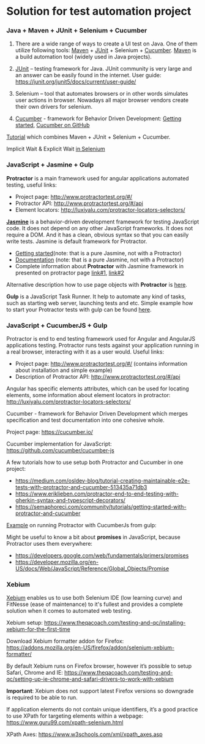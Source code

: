 # Solution for test automation project

### Java + Maven + JUnit + Selenium + Cucumber

1. There are a wide range of ways to create a UI test on Java. One of them utilize following tools: [Maven](https://maven.apache.org/ ) + [JUnit](https://junit.org/junit5/) + Selenium + [Cucumber](https://cucumber.io/).
[Maven](https://maven.apache.org/ ) is a build automation tool (widely used in Java projects).


2. [JUnit](https://junit.org/junit5/) – testing framework for Java. JUnit community is very large and an answer can be easily found in the internet.
User guide: https://junit.org/junit5/docs/current/user-guide/

3. Selenium – tool that automates browsers or in other words simulates user actions in browser. Nowadays all major browser vendors create their own drivers for selenium.

4. [Cucumber](https://cucumber.io/) - framework for Behavior Driven Development: [Getting started](https://cucumber.io/docs/reference/jvm#java),
[Cucumber on GitHub](https://github.com/cucumber/cucumber-jvm)

[Tutorial](http://toolsqa.com/cucumber/cucumber-tutorial/) which combines Maven + JUnit + Selenium + Cucumber.

Implicit Wait & Explicit Wait [in Selenium](https://www.guru99.com/implicit-explicit-waits-selenium.html)


### JavaScript + Jasmine + Gulp

**Protractor** is a main framework used for angular applications automated testing, useful links:

* Project page: http://www.protractortest.org/#/
* Protractor API: http://www.protractortest.org/#/api
* Element locators: http://luxiyalu.com/protractor-locators-selectors/

[**Jasmine**](https://jasmine.github.io/) is a behavior-driven development framework for testing JavaScript code. It does not depend on any other JavaScript frameworks. It does not require a DOM. And it has a clean, obvious syntax so that you can easily write tests. Jasmine is default framework for Protractor.

* [Getting started](https://jasmine.github.io/setup/nodejs.html)(note: that is a pure Jasmine, not with a Protractor)
* [Documentation](https://jasmine.github.io/pages/docs_home.html) (note: that is a pure Jasmine, not with a Protractor)
* Complete information about **Protractor** with Jasmine framework in presented on protractor page [link#1](https://www.protractortest.org/#/tutorial), [link#2](https://www.protractortest.org/#/toc)

Alternative description how to use page objects with **Protractor** is [here](https://moduscreate.com/blog/protractor-and-page-objects/).

**Gulp** is a JavaScript Task Runner. It help to automate any kind of tasks, such as starting web server, launching tests and etc. Simple example how to start your Protractor tests with gulp can be found [here](https://github.com/mllrsohn/gulp-protractor).


### JavaScript + CucumberJS + Gulp


Protractor is end to end testing framework used for Angular and AngularJS applications testing. Protractor runs tests against your application running in a real browser, interacting with it as a user would.
Useful links:

* Project page: http://www.protractortest.org/#/ (contains information about installation and simple example)
* Description of Protractor API: http://www.protractortest.org/#/api

Angular has specific elements attributes, which can be used for locating elements, some information about element locators in protractor: http://luxiyalu.com/protractor-locators-selectors/

Cucumber - framework for Behavior Driven Development which merges specification and test documentation into one cohesive whole.

Project page: https://cucumber.io/

Cucumber implementation for JavaScript: https://github.com/cucumber/cucumber-js

A few tutorials how to use setup both Protractor and Cucumber in one project:
* https://medium.com/osldev-blog/tutorial-creating-maintainable-e2e-tests-with-protractor-and-cucumber-513435a71db3
* https://www.eriklieben.com/protractor-end-to-end-testing-with-gherkin-syntax-and-typescript-decorators/
* https://semaphoreci.com/community/tutorials/getting-started-with-protractor-and-cucumber

[Example](https://codoid.com/protractor-cucumberjs-and-gulp-example/) on running Protractor with CucumberJs from gulp:



Might be useful to know a bit about **promises** in JavaScript, because Protractor uses them everywhere:
* https://developers.google.com/web/fundamentals/primers/promises
* https://developer.mozilla.org/en-US/docs/Web/JavaScript/Reference/Global_Objects/Promise


### Xebium

[Xebium](http://xebia.github.io/Xebium/) enables us to use both Selenium IDE (low learning curve) and FitNesse (ease of maintenance) to it's fullest and provides a complete solution when it comes to automated web testing.


Xebium setup: https://www.theqacoach.com/testing-and-qc/installing-xebium-for-the-first-time

Download Xebium formatter addon for Firefox: https://addons.mozilla.org/en-US/firefox/addon/selenium-xebium-formatter/

By default Xebium runs on Firefox browser, however it’s possible to setup Safari, Chrome and IE: https://www.theqacoach.com/testing-and-qc/setting-up-ie-chrome-and-safari-drivers-to-work-with-xebium

**Important**: Xebium does not support latest Firefox versions so downgrade is required to be able to run.

If application elements do not contain unique identifiers, it’s a good practice to use XPath for targeting elements within a webpage: https://www.guru99.com/xpath-selenium.html

XPath Axes: https://www.w3schools.com/xml/xpath_axes.asp


